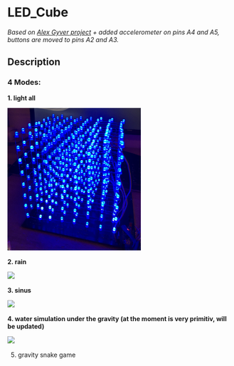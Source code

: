 # LED_Cube
_Based on [Alex Gyver project](https://github.com/AlexGyver/LEDcube) + added accelerometer on pins A4 and A5, buttons are moved to pins A2 and A3._
## Description
### 4 Modes:
**1. light all**

<img src="https://raw.githubusercontent.com/liskior/LED_Cube/master/images/IMG_1864.jpg?token=AD5H7UQXQ2UOM4BAFGUIEJ25MXCAE" width="300">

**2. rain**

<img src="https://github.com/liskior/LED_Cube/blob/master/images/DB80050D-8A04-4408-B89F-D9F28AB0E09E%20(online-video-cutter.com)-2.gif?raw=true" width="300">

**3. sinus**

<img src="https://github.com/liskior/LED_Cube/blob/master/images/AC98A751-562A-4FD8-BB07-4FB2235A8ABC%20(online-video-cutter.com).gif?raw=true" width="300">

**4. water simulation under the gravity (at the moment is very primitiv, will be updated)**

<img src="https://github.com/liskior/LED_Cube/blob/master/images/ezgif-1-bda0ad1b1074.gif?raw=true" width="300">

5. gravity snake game

### 
